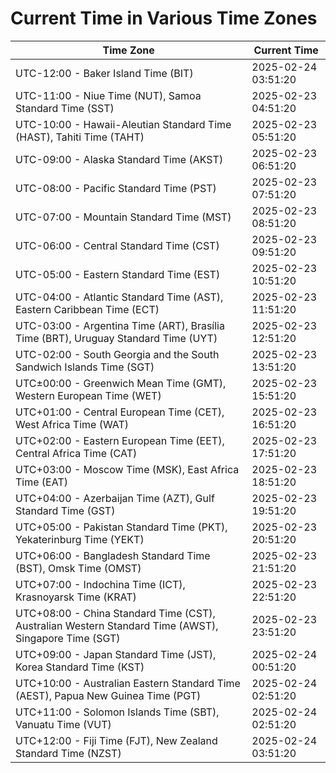 # Current Time in Various Time Zones

| Time Zone | Current Time |
|-----------|--------------|
| UTC-12:00 - Baker Island Time (BIT) | 2025-02-24 03:51:20 |
| UTC-11:00 - Niue Time (NUT), Samoa Standard Time (SST) | 2025-02-23 04:51:20 |
| UTC-10:00 - Hawaii-Aleutian Standard Time (HAST), Tahiti Time (TAHT) | 2025-02-23 05:51:20 |
| UTC-09:00 - Alaska Standard Time (AKST) | 2025-02-23 06:51:20 |
| UTC-08:00 - Pacific Standard Time (PST) | 2025-02-23 07:51:20 |
| UTC-07:00 - Mountain Standard Time (MST) | 2025-02-23 08:51:20 |
| UTC-06:00 - Central Standard Time (CST) | 2025-02-23 09:51:20 |
| UTC-05:00 - Eastern Standard Time (EST) | 2025-02-23 10:51:20 |
| UTC-04:00 - Atlantic Standard Time (AST), Eastern Caribbean Time (ECT) | 2025-02-23 11:51:20 |
| UTC-03:00 - Argentina Time (ART), Brasília Time (BRT), Uruguay Standard Time (UYT) | 2025-02-23 12:51:20 |
| UTC-02:00 - South Georgia and the South Sandwich Islands Time (SGT) | 2025-02-23 13:51:20 |
| UTC±00:00 - Greenwich Mean Time (GMT), Western European Time (WET) | 2025-02-23 15:51:20 |
| UTC+01:00 - Central European Time (CET), West Africa Time (WAT) | 2025-02-23 16:51:20 |
| UTC+02:00 - Eastern European Time (EET), Central Africa Time (CAT) | 2025-02-23 17:51:20 |
| UTC+03:00 - Moscow Time (MSK), East Africa Time (EAT) | 2025-02-23 18:51:20 |
| UTC+04:00 - Azerbaijan Time (AZT), Gulf Standard Time (GST) | 2025-02-23 19:51:20 |
| UTC+05:00 - Pakistan Standard Time (PKT), Yekaterinburg Time (YEKT) | 2025-02-23 20:51:20 |
| UTC+06:00 - Bangladesh Standard Time (BST), Omsk Time (OMST) | 2025-02-23 21:51:20 |
| UTC+07:00 - Indochina Time (ICT), Krasnoyarsk Time (KRAT) | 2025-02-23 22:51:20 |
| UTC+08:00 - China Standard Time (CST), Australian Western Standard Time (AWST), Singapore Time (SGT) | 2025-02-23 23:51:20 |
| UTC+09:00 - Japan Standard Time (JST), Korea Standard Time (KST) | 2025-02-24 00:51:20 |
| UTC+10:00 - Australian Eastern Standard Time (AEST), Papua New Guinea Time (PGT) | 2025-02-24 02:51:20 |
| UTC+11:00 - Solomon Islands Time (SBT), Vanuatu Time (VUT) | 2025-02-24 02:51:20 |
| UTC+12:00 - Fiji Time (FJT), New Zealand Standard Time (NZST) | 2025-02-24 03:51:20 |
